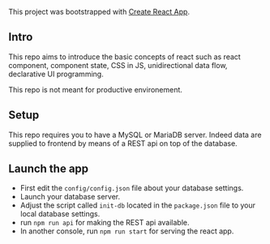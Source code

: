 This project was bootstrapped with [Create React App](https://github.com/facebook/create-react-app).

## Intro

This repo aims to introduce the basic concepts of react such as react component, component state, CSS in JS, unidirectional data flow, declarative UI programming.

This repo is not meant for productive environement.

## Setup

This repo requires you to have a MySQL or MariaDB server. Indeed data are supplied to frontend by means of a REST api on top of the database.

## Launch the app

- First edit the `config/config.json` file about your database settings.
- Launch your database server.
- Adjust the script called `init-db` located in the `package.json` file to your local database settings.
- run `npm run api` for making the REST api available.
- In another console, run `npm run start` for serving the react app.
